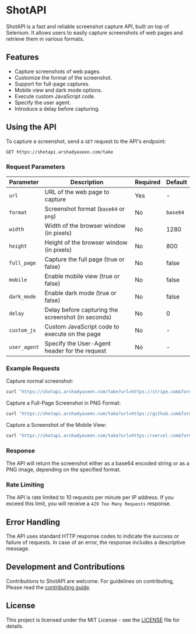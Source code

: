 # ShotAPI

ShotAPI is a fast and reliable screenshot capture API, built on top of Selenium. It allows users to easily capture screenshots of web pages and retrieve them in various formats. 

## Features

- Capture screenshots of web pages.
- Customize the format of the screenshot.
- Support for full-page captures.
- Mobile view and dark mode options.
- Execute custom JavaScript code.
- Specify the user agent.
- Introduce a delay before capturing.

## Using the API

To capture a screenshot, send a `GET` request to the API's endpoint:

```bash
GET https://shotapi.arshadyaseen.com/take
```
### Request Parameters

| Parameter          | Description                                                 | Required | Default |
|--------------------|-------------------------------------------------------------|----------|---------|
| `url`              | URL of the web page to capture                              | Yes      | -       |
| `format`           | Screenshot format (`base64` or `png`)                       | No       | `base64` |
| `width`            | Width of the browser window (in pixels)                     | No       | 1280       |
| `height`           | Height of the browser window (in pixels)                    | No       | 800       |
| `full_page`        | Capture the full page (true or false)                       | No       | false   |
| `mobile`           | Enable mobile view (true or false)                          | No       | false   |
| `dark_mode`        | Enable dark mode (true or false)                            | No       | false   |
| `delay`            | Delay before capturing the screenshot (in seconds)          | No       | 0       |
| `custom_js`        | Custom JavaScript code to execute on the page              | No       | -       |
| `user_agent`       | Specify the User-Agent header for the request              | No       | -       |


### Example Requests

Capture normal screenshot:

```bash
curl "https://shotapi.arshadyaseen.com/take?url=https://stripe.com&format=png" -o screenshot.png
```

Capture a Full-Page Screenshot in PNG Format:

```bash
curl "https://shotapi.arshadyaseen.com/take?url=https://github.com&format=png&full_page=true" -o screenshot.png
```

Capture a Screenshot of the Mobile View:

```bash
curl "https://shotapi.arshadyaseen.com/take?url=https://vercel.com&format=png&mobile=true" -o screenshot.png
```

### Response

The API will return the screenshot either as a base64 encoded string or as a PNG image, depending on the specified format.

### Rate Limiting

The API is rate limited to 10 requests per minute per IP address. If you exceed this limit, you will receive a `429 Too Many Requests` response.

## Error Handling

The API uses standard HTTP response codes to indicate the success or failure of requests. In case of an error, the response includes a descriptive message.

## Development and Contributions

Contributions to ShotAPI are welcome. For guidelines on contributing, Please read the [contributing guide](/CONTRIBUTING.md).

## License

This project is licensed under the MIT License - see the [LICENSE](https://github.com/arshad-yaseen/shotapi?tab=MIT-1-ov-file) file for details.
